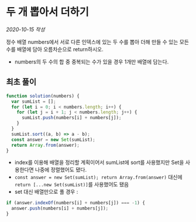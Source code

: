 # 두 개 뽑아서 더하기

_2020-10-15 작성_

정수 배열 numbers에서 서로 다른 인덱스에 있는 두 수를 뽑아 더해 만들 수 있는 모든 수를 배열에 담아 오름차순으로 return하시오.

- numbers의 두 수의 합 중 중복되는 수가 있을 경우 1개만 배열에 담는다.

## 최초 풀이

```javascript
function solution(numbers) {
  var sumList = [];
  for (let i = 0; i < numbers.length; i++) {
    for (let j = i + 1; j < numbers.length; j++) {
      sumList.push(numbers[i] + numbers[j]);
    }
  }
  sumList.sort((a, b) => a - b);
  const answer = new Set(sumList);
  return Array.from(answer);
}
```

- index를 이용해 배열을 정리할 계획이어서 sumList에 sort를 사용했지만 Set을 사용한다면 나중에 정렬했어도 됐다.
- `const answer = new Set(sumList); return Array.from(answer)` 대신에 `return [...new Set(sumList)]`를 사용했어도 됐음
- set 대신 배열만으로 풀 경우 :

```javascript
if (answer.indexOf(numbers[i] + numbers[j]) === -1) {
  answer.push(numbers[i] + numbers[j]);
}
```

